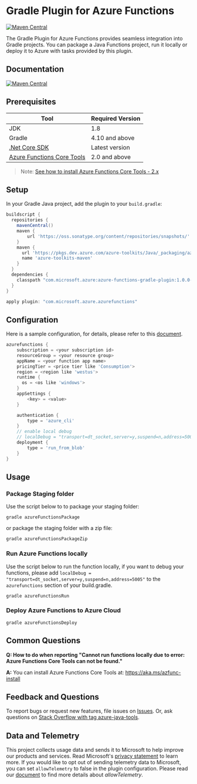 # Gradle Plugin for Azure Functions

[![Maven Central](https://img.shields.io/maven-central/v/com.microsoft.azure/azure-functions-gradle-plugin.svg)](http://search.maven.org/#search%7Cga%7C1%7Cg%3A%22com.microsoft.azure%22%20AND%20a%3A%22azure-functions-gradle-plugin%22)

The Gradle Plugin for Azure Functions provides seamless integration into Gradle projects. You can package a Java Functions project, run it locally or deploy it to Azure with tasks provided by this plugin.

## Documentation
[![Maven Central](https://img.shields.io/maven-central/v/com.microsoft.azure/azure-functions-gradle-plugin.svg)](http://search.maven.org/#search%7Cga%7C1%7Cg%3A%22com.microsoft.azure%22%20AND%20a%3A%22azure-functions-gradle-plugin%22)

## Prerequisites

Tool | Required Version
---|---
JDK | 1.8
Gradle | 4.10 and above
[.Net Core SDK](https://www.microsoft.com/net/core) | Latest version
[Azure Functions Core Tools](https://www.npmjs.com/package/azure-functions-core-tools) | 2.0 and above
>Note: [See how to install Azure Functions Core Tools - 2.x](https://aka.ms/azfunc-install)


## Setup
In your Gradle Java project, add the plugin to your `build.gradle`:
```groovy
buildscript {
  repositories {
    mavenCentral()
    maven {
        url 'https://oss.sonatype.org/content/repositories/snapshots/'
    }
    maven {
      url 'https://pkgs.dev.azure.com/azure-toolkits/Java/_packaging/azure-toolkits-maven/maven/v1'
      name 'azure-toolkits-maven'
    }
  }
  dependencies {
    classpath "com.microsoft.azure:azure-functions-gradle-plugin:1.0.0-SNAPSHOT"
  }
}

apply plugin: "com.microsoft.azure.azurefunctions"
```

## Configuration
Here is a sample configuration, for details, please refer to this [document](https://github.com/microsoft/azure-gradle-plugins/wiki/Configuration).
```groovy 
azurefunctions {
    subscription = <your subscription id>
    resourceGroup = <your resource group>
    appName = <your function app name>
    pricingTier = <price tier like 'Consumption'>
    region = <region like 'westus'>
    runtime {
      os = <os like 'windows'>
    }
    appSettings {
        <key> = <value>
    }

    authentication {
        type = 'azure_cli' 
    }
    // enable local debug 
    // localDebug = "transport=dt_socket,server=y,suspend=n,address=5005"
    deployment {
        type = 'run_from_blob'
    }
}
```

## Usage

### Package Staging folder
Use the script below to  to package your staging folder:

```shell
gradle azureFunctionsPackage
```
or package the staging folder with a zip file:

```shell
gradle azureFunctionsPackageZip
```
### Run Azure Functions locally
Use the script below to run the function locally, if you want to debug your functions, please add `localDebug = "transport=dt_socket,server=y,suspend=n,address=5005"` to the `azurefunctions` section of your build.gradle.

```shell
gradle azureFunctionsRun
```
### Deploy Azure Functions to Azure Cloud
```shell
gradle azureFunctionsDeploy
```

## Common Questions
**Q: How to do when reporting "Cannot run functions locally due to error: Azure Functions Core Tools can not be found."**

**A:** You can install Azure Functions Core Tools at: https://aka.ms/azfunc-install

## Feedback and Questions
To report bugs or request new features, file issues on [Issues](https://github.com/microsoft/azure-gradle-plugins/issues). Or, ask questions on [Stack Overflow with tag azure-java-tools](https://stackoverflow.com/questions/tagged/azure-java-tools).

## Data and Telemetry
This project collects usage data and sends it to Microsoft to help improve our products and services.
Read Microsoft's [privacy statement](https://privacy.microsoft.com/en-us/privacystatement) to learn more.
If you would like to opt out of sending telemetry data to Microsoft, you can set `allowTelemetry` to false in the plugin configuration.
Please read our [document](https://github.com/microsoft/azure-gradle-plugins/wiki/Configuration) to find more details about *allowTelemetry*.
